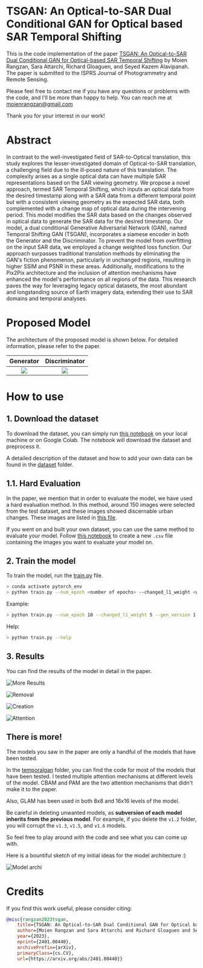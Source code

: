 # TSGAN: An Optical-to-SAR Dual Conditional GAN for Optical based SAR Temporal Shifting

This is the code implementation of the paper [TSGAN: An Optical-to-SAR Dual Conditional GAN for Optical-based SAR Temporal Shifting](https://arxiv.org/abs/2401.00440) by Moien Rangzan, Sara Attarchi, Richard Gloaguen, and Seyed Kazem Alavipanah. The paper is submitted to the ISPRS Journal of Photogrammetry and Remote Sensing.

Please feel free to contact me if you have any questions or problems with the code, and I'll be more than happy to help. You can reach me at [moienrangzan@gmail.com](mailto:moienrangzan@gmail.com)   

Thank you for your interest in our work!

# Abstract
In contrast to the well-investigated field of SAR-to-Optical translation, this study explores the lesser-investigated domain of Optical-to-SAR translation, a challenging field due to the ill-posed nature of this translation. The complexity arises as a single optical data can have multiple SAR representations based on the SAR viewing geometry. We propose a novel approach, termed SAR Temporal Shifting, which inputs an optical data from the desired timestamp along with a SAR data from a different temporal point but with a consistent viewing geometry as the expected SAR data, both complemented with a change map of optical data during the intervening period. This model modifies the SAR data based on the changes observed in optical data to generate the SAR data for the desired timestamp. Our model, a dual conditional Generative Adversarial Network (GAN), named Temporal Shifting GAN (TSGAN), incorporates a siamese encoder in both the Generator and the Discriminator. To prevent the model from overfitting on the input SAR data, we employed a change weighted loss function. Our approach surpasses traditional translation methods by eliminating the GAN's fiction phenomenon, particularly in unchanged regions, resulting in higher SSIM and PSNR in these areas. Additionally, modifications to the Pix2Pix architecture and the inclusion of attention mechanisms have enhanced the model's performance on all regions of the data. This research paves the way for leveraging legacy optical datasets, the most abundant and longstanding source of Earth imagery data, extending their use to SAR domains and temporal analyses.


# Proposed Model
The architecture of the proposed model is shown below. For detailed information, please refer to the paper.

| Generator | Discriminator | 
| :---: | :---: |
| ![](readme_assests/generator.jpg) | ![](readme_assests/Discriminator.jpg) |


# How to use

## 1. Download the dataset
To download the dataset, you can simply run [this notebook](./dataset/Dataset_creator.ipynb) on your local machine or on Google Colab. The notebook will download the dataset and preprocess it.

A detailed description of the dataset and how to add your own data can be found in the [dataset](./dataset/) folder.

## 1.1. Hard Evaluation
In the paper, we mention that in order to evaluate the model, we have used a hard evaluation method. In this method, around 150 images were selected from the test dataset, and these images showed discernable urban changes. These images are listed in [this file](.\changedetection\changed_pairs.csv). 

If you went on and built your own dataset, you can use the same method to evaluate your model. Follow [this notebook](./changedetection/tensor_cd.ipynb) to create a new `.csv` file containing the images you want to evaluate your model on.



## 2. Train the model
To train the model, run the [train.py](./train.py) file. 

```bash
> conda activate pytorch_env
> python train.py --num_epoch <number of epochs> --changed_l1_weight <weight of the changed L1 loss> 
```

Example:
```bash 
> python train.py --num_epoch 10 --changed_l1_weight 5 --gen_version 1.3 --no_input_change_map 
```

Help:
```bash
> python train.py --help
```




## 3. Results
You can find the results of the model in detail in the paper. 

<!-- ![Results](readme_assests/example1.jpg) -->

![More Results](readme_assests/more_examples.jpg)


![Removal](readme_assests/removal%2000_00_00-00_00_30.gif)

![Creation](readme_assests/creation%2000_00_00-00_00_30.gif)

![Attention](readme_assests/att%2000_00_00-00_00_30.gif)


## There is more!
The models you saw in the paper are only a handful of the models that have been tested. 

In the [temporalgan](./temporalgan/) folder, you can find the code for most of the models that have been tested. I tested multiple attention mechanisms at different levels of the model. CBAM and PAM are the two attention mechanisms that didn't make it to the paper.

Also, GLAM has been used in both 8x8 and 16x16 levels of the model.

Be careful in deleting unwanted models, as **subversion of each model inherits from the previous model**. For example, if you delete the `v1.2` folder, you will corrupt the `v1.3`, `v1.5`, and `v1.6` models.

So feel free to play around with the code and see what you can come up with.

Here is a bountiful sketch of my initial ideas for the model architecture :)

![Model archi](readme_assests/model%20arch.png)


# Credits
If you find this work useful, please consider citing:

```bibtex
@misc{rangzan2023tsgan,
    title={TSGAN: An Optical-to-SAR Dual Conditional GAN for Optical based SAR Temporal Shifting}, 
    author={Moien Rangzan and Sara Attarchi and Richard Gloaguen and Seyed Kazem Alavipanah},
    year={2023},
    eprint={2401.00440},
    archivePrefix={arXiv},
    primaryClass={cs.CV},
    url={https://arxiv.org/abs/2401.00440}}

```
